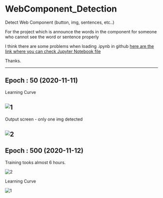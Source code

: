 # WebComponent_Detection
Detect Web Component (button, img, sentences, etc..)

For the project which is announce the words in the component for someone who cannot see the word or sentence properly

I think there are some problems when loading .ipynb in github
[here are the link where you can check Jupyter Notebook file](https://nbviewer.jupyter.org/github/youseop/WebComponent_Detection/blob/master/WebComponent_Detection.ipynb)

Thanks.

-----------------------------------------------------
## Epoch : 50 (2020-11-11)
Learning Curve

![1](https://user-images.githubusercontent.com/66366941/98833152-0cdb1e80-2481-11eb-80ea-6482917b2805.JPG)
----------------------------------------------------
Output screen - only one img detected

![2](https://user-images.githubusercontent.com/66366941/98833155-0d73b500-2481-11eb-9ea7-a2337ab3e358.JPG)
-----------------------------------------------------
## Epoch : 500 (2020-11-12)
Training tooks almost 6 hours.

![2](https://user-images.githubusercontent.com/66366941/98973180-c526c680-2556-11eb-90fd-91b4ebe73148.JPG)

Learning Curve

![1](https://user-images.githubusercontent.com/66366941/98973258-e12a6800-2556-11eb-82c6-6352f1910e32.JPG)
